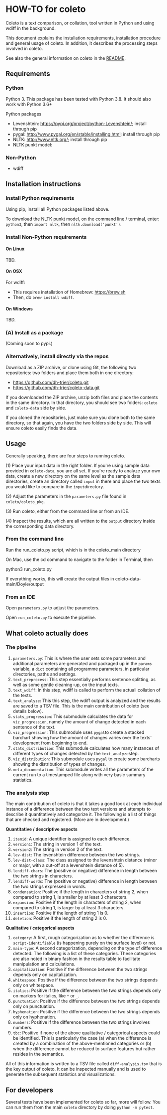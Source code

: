 # HOW-TO for coleto

Coleto is a text comparison, or collation, tool written in Python and using wdiff in the background. 

This document explains the installation requirements, installation procedure and general usage of coleto. In addition, it describes the processing steps involved in coleto. 

See also the general information on coleto in the [README](https://github.com/dh-trier/coleto/blob/main/README.md). 

## Requirements

### Python 

Python 3. This package has been tested with Python 3.8. It should also work with Python 3.6+

Python packages

* Levenshtein: https://pypi.org/project/python-Levenshtein/; install through pip
* pygal: http://www.pygal.org/en/stable/installing.html; install through pip
* NLTK: http://www.nltk.org/; install through pip
* NLTK punkt model: 

### Non-Python 

* wdiff


## Installation instructions

### Install Python requirements

Using pip, install all Python packages listed above. 

To download the NLTK punkt model, on the command line / terminal, enter: `python3`, then `import nltk`, then `nltk.download('punkt')`. 

### Install Non-Python requirements

#### On Linux 

TBD.

#### On OSX

For wdiff: 
- This requires installation of Homebrew: https://brew.sh
- Then, do `brew install wdiff`. 

#### On Windows

TBD.

### (A) Install as a package

(Coming soon to pypi.)

### Alternatively, install directly via the repos

Download as a ZIP archive, or clone using Git, the following two repositories: two folders and place them both in one directory:

* https://github.com/dh-trier/coleto.git
* https://github.com/dh-trier/coleto-data.git

If you downloaded the ZIP archive, unzip both files and place the contents in the same directory. In that directory, you should see two folders: `coleto` and `coleto-data` side by side. 

If you cloned the repositories, just make sure you clone both to the same directory, so that again, you have the two folders side by side. This will ensure coleto easily finds the data. 

## Usage

Generally speaking, there are four steps to running coleto. 

(1) Place your input data in the right folder. If you're using sample data provided in `coleto-data`, you are all set. If you're ready to analyze your own data, create a new directory on the same level as the sample data directories, create an directory called `input` in there and place the two texts you would like to compare in the `input`directory. 

(2) Adjust the parameters in the `parameters.py` file found in `coleto/coleto_pkg`. 

(3) Run coleto, either from the command line or from an IDE. 

(4) Inspect the results, which are all written to the `output` directory inside the corresponding data directory. 

### From the command line

Run the run_coleto.py script, which is in the coleto_main directory

On Mac, use  the cd command to navigate to the folder in Terminal, then 

python3 run_coleto.py  

If everything works, this will create the output files in coleto-data-main/Doyle/output

### From an IDE

Open `parameters.py` to adjust the parameters. 

Open `run_coleto.py` to execute the pipeline. 

## What coleto actually does

### The pipeline

1. `parameters.py`: This is where the user sets some parameters and additional parameters are generated and packaged up in the `params` variable, a `dict` containing all programme parameters, in particular directories, paths and settings. 
1. `text_preprocess`: This step essentially performs sentence splitting, as well as some gentle cleaning-up, on the input texts. 
1. `text_wdiff`: In this step, wdiff is called to perform the actuall collation of the texts. 
1. `text_analyze`: This this step, the wdiff output is analyzed and the results are saved to a TSV file. This is the main contribution of coleto (see details below). 
1. `stats_progression`: This submodule calculates the data for `viz_progression`, namely the amount of change detected in each sentence of the text.
1. `viz_progression`: This submodule uses `pygal`to create a stacked barchart showing how the amount of changes varies over the texts' development from beginning to end.
1. `stats_distribution`: This submodule calculates how many instances of different types of changes detected by the `text_analyze`step. 
1. `viz_distribution`: This submodule uses `pygal` to create some barcharts showing the distribution of types of changes. 
1. `meta_documentation`: This submodule writes all the parameters of the current run to a timestamped file along with very basic summary statistics. 

### The analysis step 

The main contribution of coleto is that it takes a good look at each individual instance of a difference between the two text versions and attempts to describe it quantitatively and categorize it. The following is a list of things that are checked and registered. (More are in development.)

**Quantitative / descriptive aspects**

1. `itemid`: A unique identifier is assigned to each difference. 
1. `version1`: The string in version 1 of the text. 
1. `version2`: The string in version 2 of the text. 
1. `lev-dist`: The levenshtein difference between the two strings. 
1. `lev-dist-class`: The class assigned to the levenshtein distance (minor or major, with a cut-off at a levenshtein distance of 5). 
1. `lendiff-chars`: The (positive or negative) difference in length between the two strings in characters. 
1. `lendiff-words`: The (positive or negative) difference in length between the two strings expressed in words. 
1. `condensation`: Positive if the length in characters of string 2, when compared to string 1, is smaller by at least 3 characters. 
1. `expansion`: Positive if the length in characters of string 2, when compared to string 1, is larger by at least 3 characters. 
1. `insertion`: Positive if the length of string 1 is 0. 
1. `deletion`: Positive if the length of string 2 is 0. 

**Qualitative / categorical aspects** 

1. `category`: A first, rough categorization as to whether the difference is `script-identifiable` (is happening purely on the surface level) or not. 
1. `main-type`: A second categorization, depending on the type of difference detected. The following is a list of these categories. These categories are also noted in binary fashion in the results table to facilitate manipulation and calculations. 
1. `capitalization`: Positive if the difference between the two strings depends only on capitalization. 
1. `whitespace`: Positive if the difference between the two strings depends only on whitespace. 
1. `italics`: Positive if the difference between the two strings depends only on markers for italics, like `*` or `_`. 
1. `punctuation`: Positive if the difference between the two strings depends only on punctuation. 
1. `hyphenation`: Positive if the difference between the two strings depends only on hyphenation. 
1. `numbers`: Positive if the difference between the two strings involves numbers. 
1. `tbc`: Positive if none of the above qualitative / categorical aspects could be identified. This is particularly the case (a) when the difference is created by a combination of the above-mentioned categories or (b) when the difference cannot be reduced to surface features but rather resides in the semantics. 

All of this information is written to a TSV file called `diff-analysis.tsv` that is the key output of coleto. It can be inspected manually and is used to generate the subsequent statistics and visualizations. 


## For developers

Several tests have been implemented for coleto so far, more will follow. You can run them from the main `coleto` directory by doing `python -m pytest`. 

